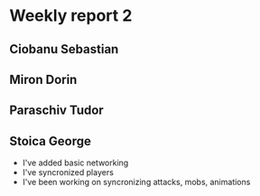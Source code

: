 # Weekly report 2

## Ciobanu Sebastian

## Miron Dorin

## Paraschiv Tudor

## Stoica George

 * I've added basic networking
 * I've syncronized players
 * I've been working on syncronizing attacks, mobs, animations
